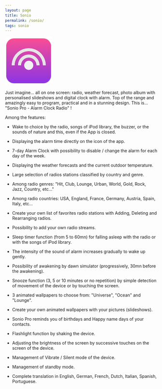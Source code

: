 ```yaml
---
layout: page
title: Sonio
permalink: /sonio/
tags: sonio
---
```


![Sonio Logo](/images/Sonio-Logo.png)


Just imagine... all on one screen: radio, weather forecast, photo album with personalised slideshows and digital clock with alarm. Top of the range and amazingly easy to program, practical and in a stunning design. This is... "Sonio Pro - Alarm Clock Radio" !

Among the features:

- Wake to choice by the radio, songs of iPod library, the buzzer, or the sounds of nature and this, even if the App is closed.

- Displaying the alarm time directly on the icon of the app.

- 7-day Alarm Clock with possibility to disable / change the alarm for each day of the week.

- Displaying the weather forecasts and the current outdoor temperature. 

- Large selection of radios stations classified by country and genre. 

- Among radio genres: "Hit, Club, Lounge, Urban, World, Gold, Rock, Jazz, Country, etc..."

- Among radio countries: USA, England, France, Germany, Austria, Spain, Italy, etc...

- Create your own list of favorites radio stations with Adding, Deleting and Rearranging radios.

- Possibility to add your own radio streams.

- Sleep timer function (from 5 to 60mn) for falling asleep with the radio or with the songs of iPod library.

- The intensity of the sound of alarm increases gradually to wake up gently. 

- Possibility of awakening by dawn simulator (progressively, 30mn before the awakening).

- Snooze function (3, 5 or 10 minutes or no repetition) by simple detection of movement of the device or by touching the screen.

- 3 animated wallpapers to choose from: "Universe", "Ocean" and "Lounge".

- Create your own animated wallpapers with your pictures (slideshows).

- Sonio Pro reminds you of birthdays and Happy name days of your contacts.

- Flashlight function by shaking the device.

- Adjusting the brightness of the screen by successive touches on the screen of the device. 

- Management of Vibrate / Silent mode of the device.

- Management of standby mode. 

- Complete translation in English, German, French, Dutch, Italian, Spanish, Portuguese.
